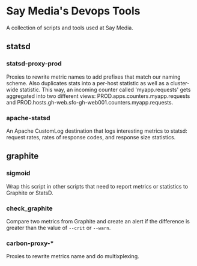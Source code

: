# Say Media's Devops Tools

A collection of scripts and tools used at Say Media.

## statsd

### statsd-proxy-prod

Proxies to rewrite metric names to add prefixes that match our naming scheme. Also duplicates stats into a per-host statistic as well as a cluster-wide statistic. This way, an incoming counter called 'myapp.requests' gets aggregated into two different views: PROD.apps.counters.myapp.requests and PROD.hosts.gh-web.sfo-gh-web001.counters.myapp.requests.

### apache-statsd

An Apache CustomLog destination that logs interesting metrics to statsd: request rates, rates of response codes, and response size statistics.

## graphite

### sigmoid

Wrap this script in other scripts that need to report metrics or statistics to Graphite or StatsD.

### check_graphite

Compare two metrics from Graphite and create an alert if the difference is greater than the value of ``--crit`` or ``--warn``.

### carbon-proxy-*

Proxies to rewrite metrics name and do multixplexing.
